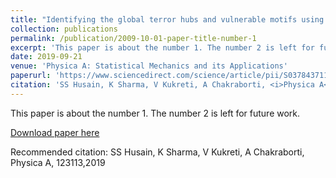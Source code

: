 ```yaml
---
title: "Identifying the global terror hubs and vulnerable motifs using complex network dynamics"
collection: publications
permalink: /publication/2009-10-01-paper-title-number-1
excerpt: 'This paper is about the number 1. The number 2 is left for future work.'
date: 2019-09-21
venue: 'Physica A: Statistical Mechanics and its Applications'
paperurl: 'https://www.sciencedirect.com/science/article/pii/S037843711931756X'
citation: 'SS Husain, K Sharma, V Kukreti, A Chakraborti, <i>Physica A</i>, 123113,2019'
---
```

This paper is about the number 1. The number 2 is left for future work.

[Download paper here](https://www.sciencedirect.com/science/article/pii/S037843711931756X)

Recommended citation: SS Husain, K Sharma, V Kukreti, A Chakraborti, Physica A, 123113,2019
